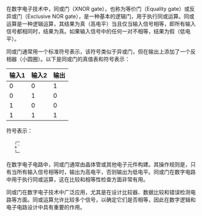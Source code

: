 在数字电子技术中，同或门（XNOR gate），也称为等价门（Equality gate）或反异或门（Exclusive NOR gate），是一种基本的逻辑门，用于执行同或运算。同或运算是一种逻辑运算，其结果为真（高电平）当且仅当输入信号相等，即所有输入信号都相同时，结果为真。如果输入信号中的任何一对不相等，结果为假（低电平）。

同或门通常用一个标准符号表示，该符号类似于异或门，但在输出上添加了一个反相器（小圆圈）。以下是同或门的真值表和符号表示：

| 输入1 | 输入2 | 输出 |
|-------|-------|------|
|   0   |   0   |  1   |
|   0   |   1   |  0   |
|   1   |   0   |  0   |
|   1   |   1   |  1   |

符号表示：

```
   ┌─
   +̅
   └─
```

在数字电子电路中，同或门通常由晶体管或其他电子元件构建。其操作规则是，只有当所有输入信号相等时，输出为高电平，否则输出为低电平。同或门在数字电路中用于执行同或运算，这在比较和相等性检查方面非常有用。

同或门在数字电子技术中广泛应用，尤其是在设计比较器、数据比较和错误检测电路等方面。同或运算允许比较多个信号，以确定它们是否相等，因此在数字逻辑和电子电路设计中具有重要的作用。